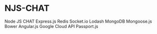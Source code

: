 # NJS-CHAT
Node JS CHAT
Express.js
Redis
Socket.io
Lodash
MongoDB
Mongoose.js
Bower
Angular.js
Google Cloud API
Passport.js


